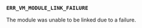 ### `ERR_VM_MODULE_LINK_FAILURE`

The module was unable to be linked due to a failure.

<a id="ERR_VM_MODULE_NOT_MODULE"></a>

